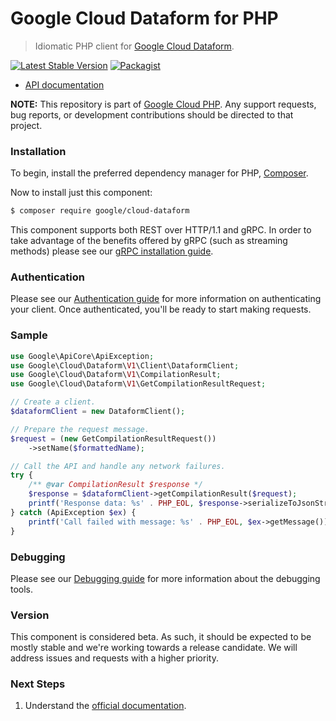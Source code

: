# Google Cloud Dataform for PHP

> Idiomatic PHP client for [Google Cloud Dataform](https://cloud.google.com/dataform).

[![Latest Stable Version](https://poser.pugx.org/google/cloud-dataform/v/stable)](https://packagist.org/packages/google/cloud-dataform) [![Packagist](https://img.shields.io/packagist/dm/google/cloud-dataform.svg)](https://packagist.org/packages/google/cloud-dataform)

* [API documentation](https://cloud.google.com/php/docs/reference/cloud-dataform/latest)

**NOTE:** This repository is part of [Google Cloud PHP](https://github.com/googleapis/google-cloud-php). Any
support requests, bug reports, or development contributions should be directed to
that project.

### Installation

To begin, install the preferred dependency manager for PHP, [Composer](https://getcomposer.org/).

Now to install just this component:

```sh
$ composer require google/cloud-dataform
```

This component supports both REST over HTTP/1.1 and gRPC. In order to take advantage of the benefits offered by gRPC (such as streaming methods)
please see our [gRPC installation guide](https://cloud.google.com/php/grpc).

### Authentication

Please see our [Authentication guide](https://github.com/googleapis/google-cloud-php/blob/main/AUTHENTICATION.md) for more information
on authenticating your client. Once authenticated, you'll be ready to start making requests.

### Sample

```php
use Google\ApiCore\ApiException;
use Google\Cloud\Dataform\V1\Client\DataformClient;
use Google\Cloud\Dataform\V1\CompilationResult;
use Google\Cloud\Dataform\V1\GetCompilationResultRequest;

// Create a client.
$dataformClient = new DataformClient();

// Prepare the request message.
$request = (new GetCompilationResultRequest())
    ->setName($formattedName);

// Call the API and handle any network failures.
try {
    /** @var CompilationResult $response */
    $response = $dataformClient->getCompilationResult($request);
    printf('Response data: %s' . PHP_EOL, $response->serializeToJsonString());
} catch (ApiException $ex) {
    printf('Call failed with message: %s' . PHP_EOL, $ex->getMessage());
}
```

### Debugging

Please see our [Debugging guide](https://github.com/googleapis/google-cloud-php/blob/main/DEBUG.md)
for more information about the debugging tools.

### Version

This component is considered beta. As such, it should be expected to be mostly stable and we're working towards a release candidate. We will address issues and requests with a higher priority.

### Next Steps

1. Understand the [official documentation](https://cloud.google.com/dataform/docs).
